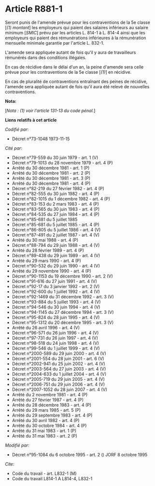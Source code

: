 # Article R881-1

Seront punis de l'amende prévue pour les contraventions de la 5e classe [*(1) montant*] les employeurs qui paient des
salaires inférieurs au salaire minimum [*SMIC*] prévu par les articles L. 814-1 à L. 814-4 ainsi que les employeurs qui
paient des rémunérations inférieures à la rémunération mensuelle minimale garantie par l'article L. 832-1.

L'amende sera appliquée autant de fois qu'il y aura de travailleurs rémunérés dans des conditions illégales.

En cas de récidive dans le délai d'un an, la peine d'amende sera celle prévue pour les contraventions de la 5e classe [*(1)*]
en récidive.

En cas de pluralité de contraventions entraînant des peines de récidive, l'amende sera appliquée autant de fois qu'il aura
été relevé de nouvelles contraventions.

**Nota:**

[*Nota : (1) voir l'article 131-13 du code pénal.*]

**Liens relatifs à cet article**

_Codifié par_:

  - Décret n°73-1048 1973-11-15

_Cité par_:

  - Décret n°79-559 du 30 juin 1979 - art. 1 (V)
  - Décret n°79-1013 du 28 novembre 1979 - art. 4 (P)
  - Arrêté du 30 décembre 1981 - art. 1 (P)
  - Arrêté du 30 décembre 1981 - art. 2 (P)
  - Arrêté du 30 décembre 1981 - art. 3 (P)
  - Arrêté du 30 décembre 1981 - art. 4 (P)
  - Décret n°82-219 du 27 février 1982 - art. 4 (P)
  - Décret n°82-555 du 30 juin 1982 - art. 4 (P)
  - Décret n°82-1015 du 1 décembre 1982 - art. 4 (P)
  - Décret n°83-153 du 2 mars 1983 - art. 4 (P)
  - Décret n°83-565 du 30 juin 1983 - art. 4 (P)
  - Décret n°84-535 du 27 juin 1984 - art. 4 (P)
  - Décret n°85-681 du 5 juillet 1985
  - Décret n°85-681 du 5 juillet 1985 - art. 4 (P)
  - Décret n°86-805 du 5 juillet 1986 - art. 4 (V)
  - Décret n°87-491 du 2 juillet 1987 - art. 4 (V)
  - Arrêté du 30 mai 1988 - art. 4 (P)
  - Décret n°88-794 du 29 juin 1988 - art. 4 (V)
  - Arrêté du 28 février 1989 - art. 4 (P)
  - Décret n°89-438 du 29 juin 1989 - art. 4 (V)
  - Arrêté du 29 mars 1990 - art. 4 (P)
  - Décret n°90-532 du 29 juin 1990 - art. 4 (V)
  - Arrêté du 29 novembre 1990 - art. 4 (P)
  - Décret n°90-1153 du 19 décembre 1990 - art. 2 (V)
  - Décret n°91-616 du 27 juin 1991 - art. 4 (V)
  - Décret n°92-17 du 3 janvier 1992 - art. 2 (V)
  - Décret n°92-600 du 1 juillet 1992 - art. 4 (V)
  - Décret n°92-1469 du 31 décembre 1992 - art. 3 (V)
  - Décret n°93-884 du 5 juillet 1993 - art. 4 (V)
  - Décret n°94-546 du 30 juin 1994 - art. 4 (V)
  - Décret n°94-1145 du 27 décembre 1994 - art. 3 (V)
  - Décret n°95-824 du 28 juin 1995 - art. 4 (V)
  - Décret n°95-1312 du 20 décembre 1995 - art. 3 (V)
  - Arrêté du 26 avril 1996 - art. 4 (V)
  - Décret n°96-571 du 26 juin 1996 - art. 4 (V)
  - Décret n°97-731 du 26 juin 1997 - art. 4 (V)
  - Décret n°98-518 du 24 juin 1998 - art. 4 (V)
  - Décret n°99-546 du 1 juillet 1999 - art. 4 (V)
  - Décret n°2000-589 du 29 juin 2000 - art. 4 (V)
  - Décret n°2001-554 du 28 juin 2001 - art. 6 (V)
  - Décret n°2002-941 du 25 juin 2002 - art. 4 (V)
  - Décret n°2003-564 du 27 juin 2003 - art. 4 (V)
  - Décret n°2004-633 du 1 juillet 2004 - art. 4 (V)
  - Décret n°2005-719 du 29 juin 2005 - art. 4 (V)
  - Décret n°2006-751 du 29 juin 2006 - art. 4 (V)
  - Décret n°2007-1052 du 28 juin 2007 - art. 4 (V)
  - Arrêté du 2 novembre 1981 - art. 4 (P)
  - Arrêté du 27 février 1987 - art. 4 (P)
  - Arrêté du 28 décembre 1983 - art. 4 (P)
  - Arrêté du 29 mars 1985 - art. 5 (P)
  - Arrêté du 29 septembre 1983 - art. 4 (P)
  - Arrêté du 30 avril 1982 - art. 4 (P)
  - Arrêté du 30 octobre 1984 - art. 4 (P)
  - Arrêté du 31 mai 1983 - art. 1 (P)
  - Arrêté du 31 mai 1983 - art. 2 (P)

_Modifié par_:

  - Décret n°95-1084 du 6 octobre 1995 - art. 2 () JORF 8 octobre 1995

_Cite_:

  - Code du travail - art. L832-1 (M)
  - Code du travail L814-1 A L814-4, L832-1
